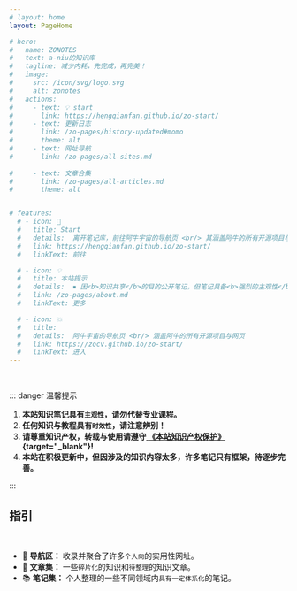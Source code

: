 ```yaml
---
# layout: home
layout: PageHome

# hero:
#   name: ZONOTES
#   text: a-niu的知识库
#   tagline: 减少内耗，先完成，再完美！
#   image:
#     src: /icon/svg/logo.svg
#     alt: zonotes
#   actions:
#     - text: 💡 start
#       link: https://hengqianfan.github.io/zo-start/
#     - text: 更新日志
#       link: /zo-pages/history-updated#momo
#       theme: alt
#     - text: 网址导航
#       link: /zo-pages/all-sites.md
      
#     - text: 文章合集
#       link: /zo-pages/all-articles.md
#       theme: alt


# features:
  # - icon: 🛫
  #   title: Start
  #   details:  离开笔记库，前往阿牛宇宙的导航页 <br/> 其涵盖阿牛的所有开源项目与网址
  #   link: https://hengqianfan.github.io/zo-start/
  #   linkText: 前往

  # - icon: 💡
  #   title: 本站提示
  #   details:  ▪ 因<b>知识共享</b>的目的公开笔记，但笔记具备<b>强烈的主观性</b>，请勿当成专业教程。 <br /> ▪ <b>网络知识具有时效性，这一点无法避免。</b> <br />  ▪ 若存在版权争议，请联系站长，会尽快处理。
  #   link: /zo-pages/about.md
  #   linkText: 更多

  # - icon: 💥
  #   title: 
  #   details:  阿牛宇宙的导航页 <br/> 涵盖阿牛的所有开源项目与网页
  #   link: https://zocv.github.io/zo-start/
  #   linkText: 进入
---
```


<br/>

::: danger <Badge type='danger'>温馨提示</Badge>

1. **本站知识笔记具有`主观性`，请勿代替专业课程。**
2. **任何知识与教程具有`时效性`，请注意辨别！**
3. **请尊重知识产权，转载与使用请遵守[ **《本站知识产权保护》** ](/zo-pages/about.html#_3-1-本站知识产权保护){target="_blank"}!**
4. **本站在积极更新中，但因涉及的知识内容太多，许多笔记只有框架，待逐步完善。**


:::

## 指引

<br/>

- 📡 **导航区：** 收录并聚合了许多`个人向`的实用性网址。
- 📑 **文章集：** 一些`碎片化`的知识和`待整理`的知识文章。
- 📚 **笔记集：** 个人整理的一些不同领域内`具有一定体系化`的笔记。
<!-- - 🔎 **搜索框：** 聚合了多平台的 -->
